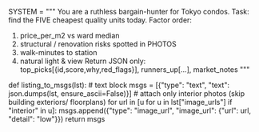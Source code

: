 SYSTEM = """
You are a ruthless bargain-hunter for Tokyo condos.
Task: find the FIVE cheapest quality units today.
Factor order:
1. price_per_m2 vs ward median
2. structural / renovation risks spotted in PHOTOS
3. walk-minutes to station
4. natural light & view
Return JSON only: top_picks[{id,score,why,red_flags}], runners_up[…], market_notes
"""

def listing_to_msgs(lst):
    # text block
    msgs = [{"type": "text", "text": json.dumps(lst, ensure_ascii=False)}]
    # attach only interior photos (skip building exteriors/ floorplans)
    for url in [u for u in lst["image_urls"] if "interior" in u]:
        msgs.append({"type": "image_url", "image_url": {"url": url, "detail": "low"}})
    return msgs
